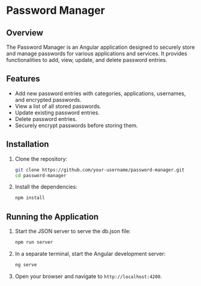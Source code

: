 # Password Manager

## Overview

The Password Manager is an Angular application designed to securely store and manage passwords for various applications and services. It provides functionalities to add, view, update, and delete password entries.

## Features

- Add new password entries with categories, applications, usernames, and encrypted passwords.
- View a list of all stored passwords.
- Update existing password entries.
- Delete password entries.
- Securely encrypt passwords before storing them.

## Installation

1. Clone the repository:
    ```sh
    git clone https://github.com/your-username/password-manager.git
    cd password-manager
    ```

2. Install the dependencies:
    ```sh
    npm install
    ```

## Running the Application

1. Start the JSON server to serve the db.json file:
    ```sh
    npm run server
    ```

2. In a separate terminal, start the Angular development server:
    ```sh
    ng serve
    ```

3. Open your browser and navigate to `http://localhost:4200`.
